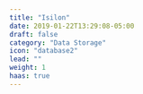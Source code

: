 ```yaml
---
title: "Isilon"
date: 2019-01-22T13:29:08-05:00
draft: false
category: "Data Storage"
icon: "database2"
lead: ""
weight: 1
haas: true
---
```

